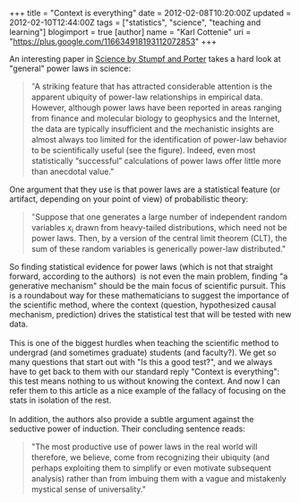 +++
title = "Context is everything"
date = 2012-02-08T10:20:00Z
updated = 2012-02-10T12:44:00Z
tags = ["statistics", "science", "teaching and learning"]
blogimport = true 
[author]
	name = "Karl Cottenie"
	uri = "https://plus.google.com/116634918193112072853"
+++

An interesting paper in <a href="http://www.sciencemag.org/content/335/6069/665.full">Science by Stumpf and Porter</a>&nbsp;takes a hard look at "general" power laws in science:<br /><blockquote class="tr_bq"><span style="font-family: inherit;">"<span style="background-color: white; color: #333333; line-height: 19px; text-align: left;">A striking feature that has attracted considerable attention is the apparent ubiquity of power-law relationships in empirical data. However, although power laws have been reported in areas ranging from finance and molecular biology to geophysics and the Internet, the data are typically insufficient and the mechanistic insights are almost always too limited for the identification of power-law behavior to be scientifically useful (see the figure). Indeed, even most statistically “successful” calculations of power laws offer little more than anecdotal value."</span></span></blockquote>One argument that they use is that power laws are a statistical feature (or artifact, depending on your point of view) of probabilistic theory:<br /><blockquote class="tr_bq"><span style="font-family: inherit;">"<span style="background-color: white; color: #333333; line-height: 19px; text-align: left;">Suppose that one generates a large number of independent random variables&nbsp;</span><em style="background-color: white; border-bottom-width: 0px; border-color: initial; border-image: initial; border-left-width: 0px; border-right-width: 0px; border-style: initial; border-top-width: 0px; color: #333333; line-height: 19px; margin-bottom: 0px; margin-left: 0px; margin-right: 0px; margin-top: 0px; outline-style: none; padding-bottom: 0px; padding-left: 0px; padding-right: 0px; padding-top: 0px; text-align: left; vertical-align: baseline;">x</em><sub style="background-color: white; border-bottom-width: 0px; border-color: initial; border-image: initial; border-left-width: 0px; border-right-width: 0px; border-style: initial; border-top-width: 0px; color: #333333; line-height: 0; margin-bottom: 0px; margin-left: 0px; margin-right: 0px; margin-top: 0px; outline-style: none; padding-bottom: 0px; padding-left: 0px; padding-right: 0px; padding-top: 0px; text-align: left;">i</sub><span style="background-color: white; color: #333333; line-height: 19px; text-align: left;">&nbsp;drawn from heavy-tailed distributions, which need not be power laws. Then, by a version of the central limit theorem (CLT), the sum of these random variables is generically power-law distributed."</span>&nbsp;</span></blockquote>So finding statistical evidence for power laws (which is not that straight forward, according to the authors) &nbsp;is not even the main problem, finding "a generative mechanism" should be the main focus of scientific pursuit. This is a roundabout way for these mathematicians to suggest the importance of the scientific method, where the context (question, hypothesized causal mechanism, prediction) drives the statistical test that will be tested with new data.<br /><br />This is one of the biggest hurdles when teaching the scientific method to undergrad (and sometimes graduate) students (and faculty?). We get so many questions that start out with "Is this a good test?", and we always have to get back to them with our standard reply "Context is everything": this test means nothing to us without knowing the context. And now I can refer them to this article as a nice example of the fallacy of focusing on the stats in isolation of the rest.<br /><br />In addition, the authors also provide a subtle argument against the seductive power of induction. Their concluding sentence reads:<br /><blockquote class="tr_bq"><span style="background-color: white; color: #333333; line-height: 19px; text-align: left;"><span style="font-family: inherit;">"The most productive use of power laws in the real world will therefore, we believe, come from recognizing their ubiquity (and perhaps exploiting them to simplify or even motivate subsequent analysis) rather than from imbuing them with a vague and mistakenly mystical sense of universality."</span></span></blockquote>
